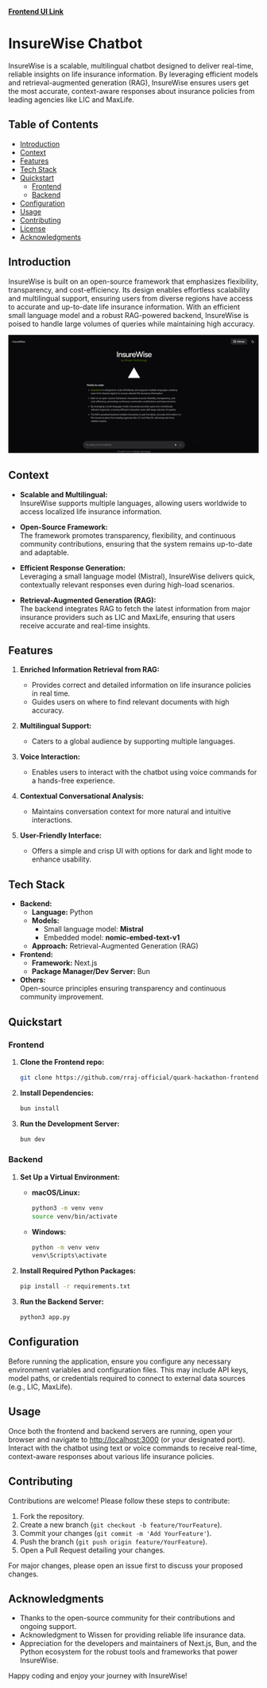 [**Frontend UI Link**](https://quark-hackathon-frontend.vercel.app/)
# InsureWise Chatbot

InsureWise is a scalable, multilingual chatbot designed to deliver real-time, reliable insights on life insurance information. By leveraging efficient models and retrieval-augmented generation (RAG), InsureWise ensures users get the most accurate, context-aware responses about insurance policies from leading agencies like LIC and MaxLife.

## Table of Contents

- [Introduction](#introduction)
- [Context](#context)
- [Features](#features)
- [Tech Stack](#tech-stack)
- [Quickstart](#quickstart)
  - [Frontend](#frontend)
  - [Backend](#backend)
- [Configuration](#configuration)
- [Usage](#usage)
- [Contributing](#contributing)
- [License](#license)
- [Acknowledgments](#acknowledgments)

## Introduction

InsureWise is built on an open-source framework that emphasizes flexibility, transparency, and cost-efficiency. Its design enables effortless scalability and multilingual support, ensuring users from diverse regions have access to accurate and up-to-date life insurance information. With an efficient small language model and a robust RAG-powered backend, InsureWise is poised to handle large volumes of queries while maintaining high accuracy.

![InsureWise Screenshot](screenshot.png)

## Context

- **Scalable and Multilingual:**  
  InsureWise supports multiple languages, allowing users worldwide to access localized life insurance information.

- **Open-Source Framework:**  
  The framework promotes transparency, flexibility, and continuous community contributions, ensuring that the system remains up-to-date and adaptable.

- **Efficient Response Generation:**  
  Leveraging a small language model (Mistral), InsureWise delivers quick, contextually relevant responses even during high-load scenarios.

- **Retrieval-Augmented Generation (RAG):**  
  The backend integrates RAG to fetch the latest information from major insurance providers such as LIC and MaxLife, ensuring that users receive accurate and real-time insights.

## Features

1. **Enriched Information Retrieval from RAG:**  
   - Provides correct and detailed information on life insurance policies in real time.
   - Guides users on where to find relevant documents with high accuracy.

2. **Multilingual Support:**  
   - Caters to a global audience by supporting multiple languages.

3. **Voice Interaction:**  
   - Enables users to interact with the chatbot using voice commands for a hands-free experience.

4. **Contextual Conversational Analysis:**  
   - Maintains conversation context for more natural and intuitive interactions.

5. **User-Friendly Interface:**  
   - Offers a simple and crisp UI with options for dark and light mode to enhance usability.

## Tech Stack

- **Backend:**
  - **Language:** Python
  - **Models:**  
    - Small language model: **Mistral**
    - Embedded model: **nomic-embed-text-v1**
  - **Approach:** Retrieval-Augmented Generation (RAG)
- **Frontend:**
  - **Framework:** Next.js
  - **Package Manager/Dev Server:** Bun
- **Others:**  
  Open-source principles ensuring transparency and continuous community improvement.

## Quickstart

### Frontend
1. **Clone the Frontend repo:**
     ```bash
     git clone https://github.com/rraj-official/quark-hackathon-frontend.git
     ```
2. **Install Dependencies:**

   ```bash
   bun install
   ```

3. **Run the Development Server:**

   ```bash
   bun dev
   ```

### Backend
1. **Set Up a Virtual Environment:**

   - **macOS/Linux:**

     ```bash
     python3 -m venv venv
     source venv/bin/activate
     ```

   - **Windows:**

     ```bash
     python -m venv venv
     venv\Scripts\activate
     ```

2. **Install Required Python Packages:**

   ```bash
   pip install -r requirements.txt
   ```

3. **Run the Backend Server:**

   ```bash
   python3 app.py
   ```

## Configuration

Before running the application, ensure you configure any necessary environment variables and configuration files. This may include API keys, model paths, or credentials required to connect to external data sources (e.g., LIC, MaxLife).

## Usage

Once both the frontend and backend servers are running, open your browser and navigate to [http://localhost:3000](http://localhost:3000) (or your designated port). Interact with the chatbot using text or voice commands to receive real-time, context-aware responses about various life insurance policies.

## Contributing

Contributions are welcome! Please follow these steps to contribute:

1. Fork the repository.
2. Create a new branch (`git checkout -b feature/YourFeature`).
3. Commit your changes (`git commit -m 'Add YourFeature'`).
4. Push the branch (`git push origin feature/YourFeature`).
5. Open a Pull Request detailing your changes.

For major changes, please open an issue first to discuss your proposed changes.

<!-- ## License

This project is licensed under the [MIT License](LICENSE). -->

## Acknowledgments

- Thanks to the open-source community for their contributions and ongoing support.
- Acknowledgment to Wissen for providing reliable life insurance data.
- Appreciation for the developers and maintainers of Next.js, Bun, and the Python ecosystem for the robust tools and frameworks that power InsureWise.

Happy coding and enjoy your journey with InsureWise!
